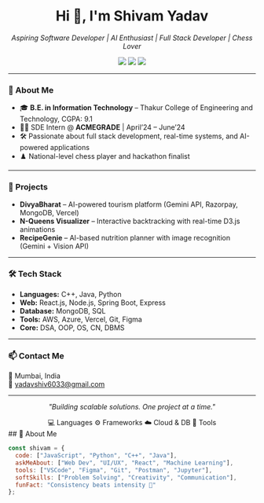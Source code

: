 <h1 align="center">Hi 👋, I'm Shivam Yadav</h1>
<p align="center">
  <em>Aspiring Software Developer | AI Enthusiast | Full Stack Developer | Chess Lover</em>
</p>

<p align="center">
  <a href="mailto:yadavshiv6033@gmail.com"><img src="https://img.shields.io/badge/Gmail-D14836?style=flat&logo=gmail&logoColor=white"/></a>
  <a href="https://www.linkedin.com/in/your-linkedin-id"><img src="https://img.shields.io/badge/LinkedIn-blue?style=flat&logo=linkedin&logoColor=white"/></a>
  <a href="https://github.com/your-github-id"><img src="https://img.shields.io/badge/GitHub-181717?style=flat&logo=github&logoColor=white"/></a>
</p>

---

### 🧠 About Me

- 🎓 **B.E. in Information Technology** – Thakur College of Engineering and Technology, CGPA: 9.1  
- 👨‍💻 SDE Intern @ **ACMEGRADE** | April’24 – June’24  
- 🛠️ Passionate about full stack development, real-time systems, and AI-powered applications  
- ♟️ National-level chess player and hackathon finalist  

---

### 🚀 Projects

- **DivyaBharat** – AI-powered tourism platform (Gemini API, Razorpay, MongoDB, Vercel)  
- **N-Queens Visualizer** – Interactive backtracking with real-time D3.js animations  
- **RecipeGenie** – AI-based nutrition planner with image recognition (Gemini + Vision API)

---

### 🛠 Tech Stack

- **Languages:** C++, Java, Python  
- **Web:** React.js, Node.js, Spring Boot, Express  
- **Database:** MongoDB, SQL  
- **Tools:** AWS, Azure, Vercel, Git, Figma  
- **Core:** DSA, OOP, OS, CN, DBMS

---

### 📫 Contact Me

📍 Mumbai, India  
📧 yadavshiv6033@gmail.com  

---

<p align="center">
  <em>"Building scalable solutions. One project at a time."</em>
</p>

<div align="center">
💻 Languages	⚙️ Frameworks	☁️ Cloud & DB	🧰 Tools
</div>
## 🧠 About Me

```javascript
const shivam = {
  code: ["JavaScript", "Python", "C++", "Java"],
  askMeAbout: ["Web Dev", "UI/UX", "React", "Machine Learning"],
  tools: ["VSCode", "Figma", "Git", "Postman", "Jupyter"],
  softSkills: ["Problem Solving", "Creativity", "Communication"],
  funFact: "Consistency beats intensity 🚀"
};

